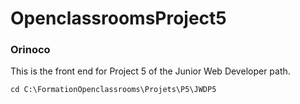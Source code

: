 # OpenclassroomsProject5

### Orinoco ###

This is the front end for Project 5 of the Junior Web Developer path.

```
cd C:\FormationOpenclassrooms\Projets\P5\JWDP5
```